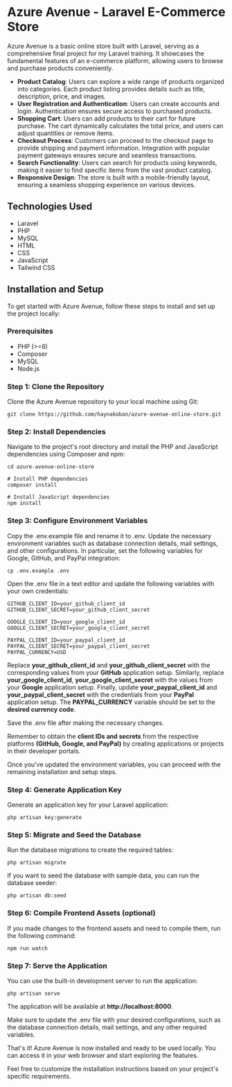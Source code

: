 # Azure Avenue - Laravel E-Commerce Store

Azure Avenue is a basic online store built with Laravel, serving as a comprehensive final project for my Laravel training. It showcases the fundamental features of an e-commerce platform, allowing users to browse and purchase products conveniently.

-   **Product Catalog**: Users can explore a wide range of products organized into categories. Each product listing provides details such as title, description, price, and images.
-   **User Registration and Authentication**: Users can create accounts and login. Authentication ensures secure access to purchased products.
-   **Shopping Cart**: Users can add products to their cart for future purchase. The cart dynamically calculates the total price, and users can adjust quantities or remove items.
-   **Checkout Process**: Customers can proceed to the checkout page to provide shipping and payment information. Integration with popular payment gateways ensures secure and seamless transactions.
-   **Search Functionality**: Users can search for products using keywords, making it easier to find specific items from the vast product catalog.
-   **Responsive Design**: The store is built with a mobile-friendly layout, ensuring a seamless shopping experience on various devices.

## Technologies Used

-   Laravel
-   PHP
-   MySQL
-   HTML
-   CSS
-   JavaScript
-   Tailwind CSS

## Installation and Setup

To get started with Azure Avenue, follow these steps to install and set up the project locally:

### Prerequisites

-   PHP (>=8)
-   Composer
-   MySQL
-   Node.js

### Step 1: Clone the Repository

Clone the Azure Avenue repository to your local machine using Git:

```
git clone https://github.com/haynakoban/azure-avenue-online-store.git
```

### Step 2: Install Dependencies

Navigate to the project's root directory and install the PHP and JavaScript dependencies using Composer and npm:

```
cd azure-avenue-online-store

# Install PHP dependencies
composer install

# Install JavaScript dependencies
npm install
```

### Step 3: Configure Environment Variables

Copy the .env.example file and rename it to .env. Update the necessary environment variables such as database connection details, mail settings, and other configurations. In particular, set the following variables for Google, GitHub, and PayPal integration:

```
cp .env.example .env
```

Open the .env file in a text editor and update the following variables with your own credentials:

```
GITHUB_CLIENT_ID=your_github_client_id
GITHUB_CLIENT_SECRET=your_github_client_secret

GOOGLE_CLIENT_ID=your_google_client_id
GOOGLE_CLIENT_SECRET=your_google_client_secret

PAYPAL_CLIENT_ID=your_paypal_client_id
PAYPAL_CLIENT_SECRET=your_paypal_client_secret
PAYPAL_CURRENCY=USD
```

Replace **your_github_client_id** and **your_github_client_secret** with the corresponding values from your **GitHub** application setup. Similarly, replace **your_google_client_id**, **your_google_client_secret** with the values from your **Google** application setup. Finally, update **your_paypal_client_id** and **your_paypal_client_secret** with the credentials from your **PayPal** application setup. The **PAYPAL_CURRENCY** variable should be set to the **desired currency code**.

Save the .env file after making the necessary changes.

Remember to obtain the **client IDs and secrets** from the respective platforms **(GitHub, Google, and PayPal)** by creating applications or projects in their developer portals.

Once you've updated the environment variables, you can proceed with the remaining installation and setup steps.

### Step 4: Generate Application Key

Generate an application key for your Laravel application:

```
php artisan key:generate
```

### Step 5: Migrate and Seed the Database

Run the database migrations to create the required tables:

```
php artisan migrate
```

If you want to seed the database with sample data, you can run the database seeder:

```
php artisan db:seed
```

### Step 6: Compile Frontend Assets (optional)

If you made changes to the frontend assets and need to compile them, run the following command:

```
npm run watch
```

### Step 7: Serve the Application

You can use the built-in development server to run the application:

```
php artisan serve
```

The application will be available at **http://localhost:8000**.

Make sure to update the .env file with your desired configurations, such as the database connection details, mail settings, and any other required variables.

That's it! Azure Avenue is now installed and ready to be used locally. You can access it in your web browser and start exploring the features.

Feel free to customize the installation instructions based on your project's specific requirements.
